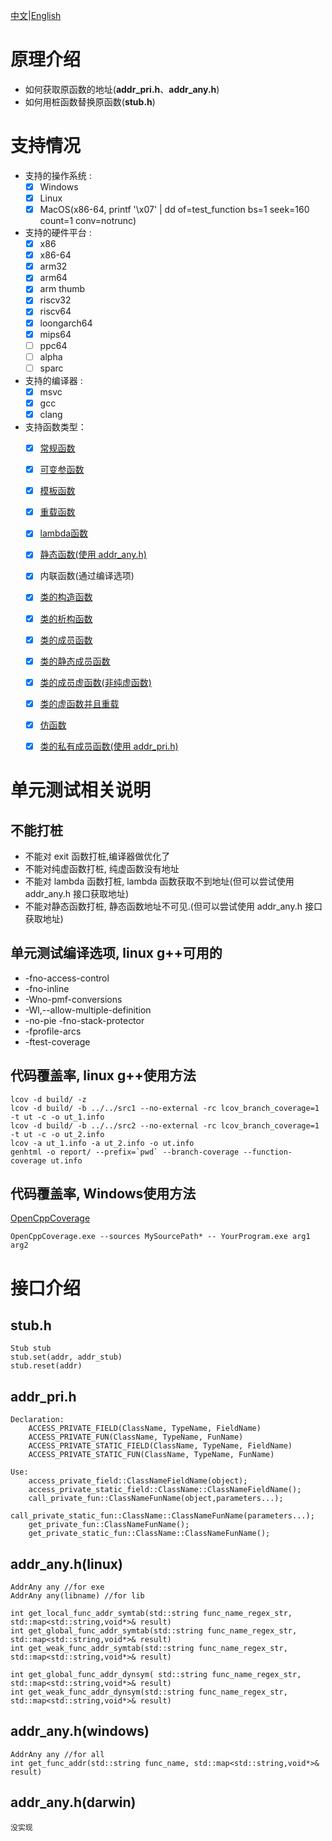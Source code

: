[中文](README_zh.md)|[English](README.md)

# 原理介绍

- 如何获取原函数的地址(**addr_pri.h**、**addr_any.h**)
- 如何用桩函数替换原函数(**stub.h**)

# 支持情况
- 支持的操作系统 :
  * [x] Windows
  * [x] Linux
  * [x] MacOS(x86-64, printf '\x07' | dd of=test_function bs=1 seek=160 count=1 conv=notrunc)

- 支持的硬件平台 :
  * [x] x86
  * [x] x86-64
  * [x] arm32
  * [x] arm64
  * [x] arm thumb
  * [x] riscv32
  * [x] riscv64
  * [x] loongarch64
  * [x] mips64
  * [ ] ppc64
  * [ ] alpha 
  * [ ] sparc

- 支持的编译器 : 
  * [x] msvc
  * [x] gcc
  * [x] clang

- 支持函数类型：
  * [x] [常规函数](test/test_function.cpp)
  * [x] [可变参函数](test/test_variadic_function.cpp)
  * [x] [模板函数](test/test_template_function_linux.cpp)
  * [x] [重载函数](test/test_overload_function_linux.cpp)
  * [x] [lambda函数](test/test_addr_lambda_linux.cpp)
  * [x] [静态函数(使用 addr_any.h)](test/test_addr_any_linux.cpp)
  * [x] 内联函数(通过编译选项)
  * [x] [类的构造函数](test/test_constructor_function_linux.cpp)
  * [x] [类的析构函数](test/test_dtor_function_linux.cpp)
  * [x] [类的成员函数](test/test_class_member_function.cpp)
  * [x] [类的静态成员函数](test/test_object_member_function_linux.cpp)
  * [x] [类的成员虚函数(非纯虚函数)](test/test_virtual_function_linux.cpp)
  * [x] [类的虚函数并且重载](test/test_virtual_overload_function_linux.cpp)
  * [x] [仿函数](test/test_functor_linux.cpp)
  * [x] [类的私有成员函数(使用 addr_pri.h)](test/test_private_member_function_linux.cpp)


# 单元测试相关说明
## 不能打桩
- 不能对 exit 函数打桩,编译器做优化了
- 不能对纯虚函数打桩, 纯虚函数没有地址
- 不能对 lambda 函数打桩, lambda 函数获取不到地址(但可以尝试使用 addr_any.h 接口获取地址)
- 不能对静态函数打桩, 静态函数地址不可见.(但可以尝试使用 addr_any.h 接口获取地址)


## 单元测试编译选项, linux g++可用的
- -fno-access-control
- -fno-inline
- -Wno-pmf-conversions
- -Wl,--allow-multiple-definition
- -no-pie -fno-stack-protector
- -fprofile-arcs
- -ftest-coverage


## 代码覆盖率, linux g++使用方法
```
lcov -d build/ -z
lcov -d build/ -b ../../src1 --no-external -rc lcov_branch_coverage=1 -t ut -c -o ut_1.info
lcov -d build/ -b ../../src2 --no-external -rc lcov_branch_coverage=1 -t ut -c -o ut_2.info
lcov -a ut_1.info -a ut_2.info -o ut.info
genhtml -o report/ --prefix=`pwd` --branch-coverage --function-coverage ut.info
```
## 代码覆盖率, Windows使用方法
 [OpenCppCoverage](https://github.com/OpenCppCoverage/OpenCppCoverage)
```
OpenCppCoverage.exe --sources MySourcePath* -- YourProgram.exe arg1 arg2
```

# 接口介绍

## stub.h
```
Stub stub
stub.set(addr, addr_stub)
stub.reset(addr)
```

## addr_pri.h
```
Declaration:
    ACCESS_PRIVATE_FIELD(ClassName, TypeName, FieldName)
    ACCESS_PRIVATE_FUN(ClassName, TypeName, FunName)
    ACCESS_PRIVATE_STATIC_FIELD(ClassName, TypeName, FieldName)
    ACCESS_PRIVATE_STATIC_FUN(ClassName, TypeName, FunName)

Use:
    access_private_field::ClassNameFieldName(object);
    access_private_static_field::ClassName::ClassNameFieldName();
    call_private_fun::ClassNameFunName(object,parameters...);
    call_private_static_fun::ClassName::ClassNameFunName(parameters...);
    get_private_fun::ClassNameFunName();
    get_private_static_fun::ClassName::ClassNameFunName();
```

## addr_any.h(linux)
```
AddrAny any //for exe
AddrAny any(libname) //for lib

int get_local_func_addr_symtab(std::string func_name_regex_str, std::map<std::string,void*>& result)
int get_global_func_addr_symtab(std::string func_name_regex_str, std::map<std::string,void*>& result)
int get_weak_func_addr_symtab(std::string func_name_regex_str, std::map<std::string,void*>& result)

int get_global_func_addr_dynsym( std::string func_name_regex_str, std::map<std::string,void*>& result)
int get_weak_func_addr_dynsym(std::string func_name_regex_str, std::map<std::string,void*>& result)

```
## addr_any.h(windows)
```
AddrAny any //for all
int get_func_addr(std::string func_name, std::map<std::string,void*>& result)
```
## addr_any.h(darwin)
```
没实现
```


